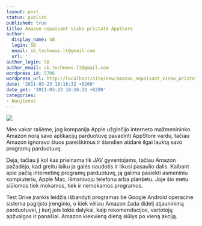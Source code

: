 ```yaml
---
layout: post
status: publish
published: true
title: Amazon nepaisant visko pristatė AppStore
author:
  display_name: SB
  login: SB
  email: sb.technews.lt@gmail.com
  url: ''
author_login: SB
author_email: sb.technews.lt@gmail.com
wordpress_id: 5706
wordpress_url: http://localhost/site/new/amazon_nepaisant_visko_pristate_appstore/
date: '2011-03-23 18:16:32 +0200'
date_gmt: '2011-03-23 18:16:32 +0200'
categories:
- Naujienos
---
```

<div class="imgright"><img src="http://technews.lt/upload/Amazon-Android-App-Store.jpg"  /></div>
<p>Mes vakar rašėme, jog kompanija Apple užginčijo interneto mažmenininko Amazon norą savo aplikacijų parduotuvę pavadinti AppStore vardu, tačiau Amazon ignoravo šiuos pareiškimus ir šiandien atidarė ilgai lauktą savo programų parduotuvę.</p>
<p>Deja, tačiau ji kol kas prieinama tik JAV gyventojams, tačiau Amazon pažadėjo, kad greitu laiku ja galės naudotis ir likusi pasaulio dalis. Kalbant apie pačią internetinę programų parduotuvę, ją galima pasiekti asmeniniu kompiuteriu, Apple Mac, išmaniuoju telefonu arba planšetu. Joje šio metu siūlomos tiek mokamos, tiek ir nemokamos programos.</p>
<p>Test Drive įrankis leidžia išbandyti programas be Google Android operacine sistema pagrįsto įrenginio, o kiek vėliau Amazon žada didelį atjauninimą parduotuvei, į kurį įeis tokie dalykai, kaip rekomendacijos, vartotojų apžvalgos ir panašiai. Amazon kiekvieną dieną siūlys po vieną akciją.<br /></p>
